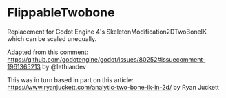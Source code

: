 # FlippableTwobone
Replacement for Godot Engine 4's SkeletonModification2DTwoBoneIK which can be scaled unequally.

Adapted from this comment: https://github.com/godotengine/godot/issues/80252#issuecomment-1961365213 by @lethiandev

This was in turn based in part on this article: https://www.ryanjuckett.com/analytic-two-bone-ik-in-2d/ by Ryan Juckett

